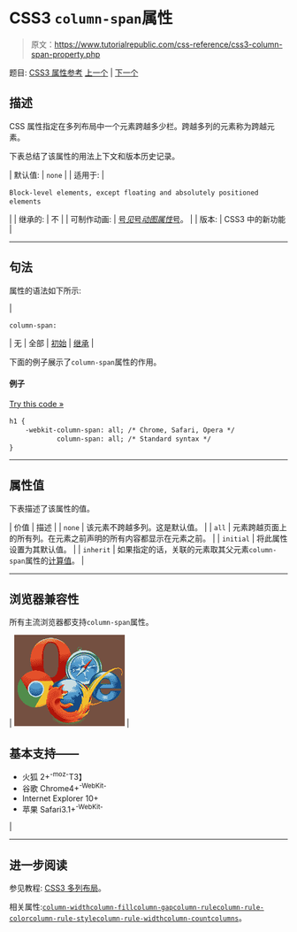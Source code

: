 # CSS3 `column-span`属性

> 原文：<https://www.tutorialrepublic.com/css-reference/css3-column-span-property.php>

题目: [CSS3 属性参考](css3-properties.php) [上一个](css3-column-rule-width-property.php) | [下一个](css3-column-width-property.php)

## 描述

CSS 属性指定在多列布局中一个元素跨越多少栏。跨越多列的元素称为跨越元素。

下表总结了该属性的用法上下文和版本历史记录。

| 默认值: | `none` |
| 适用于: | 

```
Block-level elements, except floating and absolutely positioned elements
```

 |
| 继承的: | 不 |
| 可制作动画: | [号*见*号*动图属性*号](css-animatable-properties.php)。 |
| 版本: | CSS3 中的新功能 |

* * *

## 句法

属性的语法如下所示:

| 

```
column-span: 
```

 | 无 &#124; 全部 &#124; [初始](../definitions.php#initial) &#124; [继承](../definitions.php#inherit) |

下面的例子展示了`column-span`属性的作用。

#### 例子

[Try this code »](../codelab.php?topic=css3&file=column-span-property "Try this code using online Editor")

```
h1 {
    -webkit-column-span: all; /* Chrome, Safari, Opera */
            column-span: all; /* Standard syntax */
}
```

* * *

## 属性值

下表描述了该属性的值。

| 价值 | 描述 |
| `none` | 该元素不跨越多列。这是默认值。 |
| `all` | 元素跨越页面上的所有列。在元素之前声明的所有内容都显示在元素之前。 |
| `initial` | 将此属性设置为其默认值。 |
| `inherit` | 如果指定的话，关联的元素取其父元素`column-span`属性的[计算值](../definitions.php#computed-value)。 |

* * *

## 浏览器兼容性

所有主流浏览器都支持`column-span`属性。

| ![Browsers Icon](img/e9331123c77668c1832e541c2fca1002.png) | 

## 基本支持——

*   火狐 2+<sup class="badge">-moz-</sup>T3】
*   谷歌 Chrome4+<sup class="badge">-WebKit-</sup>
*   Internet Explorer 10+
*   苹果 Safari3.1+<sup class="badge">-WebKit-</sup>

 |

* * *

## 进一步阅读

参见教程: [CSS3 多列布局](../css-tutorial/css3-multi-column-layouts.php)。

相关属性:[`column-width`](css3-column-width-property.php)[`column-fill`](css3-column-fill-property.php)[`column-gap`](css3-column-gap-property.php)[`column-rule`](css3-column-rule-property.php)[`column-rule-color`](css3-column-rule-color-property.php)[`column-rule-style`](css3-column-rule-style-property.php)[`column-rule-width`](css3-column-rule-width-property.php)[`column-count`](css3-column-count-property.php)[`columns`](css3-columns-property.php)。